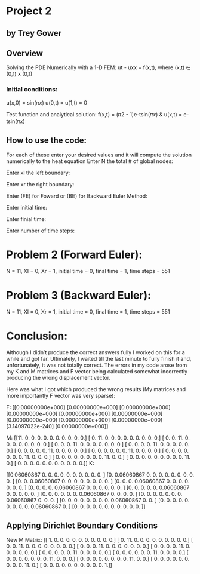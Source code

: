 # Project 2
## by Trey Gower

## Overview
Solving the PDE Numerically with a 1-D FEM:
ut - uxx = f(x,t), where (x,t) ∈ (0,1) x (0,1)

### Initial conditions:
u(x,0) = sin(𝜋𝑥)
u(0,t) = u(1,t) = 0
					
Test function and analytical solution:
f(x,t) = (𝜋2 - 1)e-tsin(𝜋𝑥) & u(x,t) = e-tsin(𝜋𝑥)


## How to use the code:
For each of these enter your desired values and it will compute the solution numerically to the heat equation
Enter N the total # of global nodes:

Enter xl the left boundary:

Enter xr the right boundary:

Enter (FE) for Foward or (BE) for Backward Euler Method:

Enter initial time:

Enter finial time:

Enter number of time steps:

# Problem 2 (Forward Euler):
N = 11, Xl = 0, Xr = 1, initial time = 0, final time = 1, time steps = 551
 
# Problem 3 (Backward Euler):
N = 11, Xl = 0, Xr = 1, initial time = 0, final time = 1, time steps = 551


# Conclusion:
Although I didn’t produce the correct answers fully I worked on this for a while and got far. Ultimately, I waited till the last minute to fully finish it and, unfortunately, it was not totally correct. The errors in my code arose from my K and M matrices and F vector being calculated somewhat incorrectly producing the wrong displacement vector. 

Here was what I got which produced the wrong results (My matrices and more importantly F vector was very sparse):

F:
[[0.00000000e+000]
 [0.00000000e+000]
 [0.00000000e+000]
 [0.00000000e+000]
 [0.00000000e+000]
 [0.00000000e+000]
 [0.00000000e+000]
 [0.00000000e+000]
 [0.00000000e+000]
 [3.14097022e-240]
 [0.00000000e+000]]

M:
[[11.  0.  0.  0.  0.  0.  0.  0.  0.  0.  0.]
 [ 0. 11.  0.  0.  0.  0.  0.  0.  0.  0.  0.]
 [ 0.  0. 11.  0.  0.  0.  0.  0.  0.  0.  0.]
 [ 0.  0.  0. 11.  0.  0.  0.  0.  0.  0.  0.]
 [ 0.  0.  0.  0. 11.  0.  0.  0.  0.  0.  0.]
 [ 0.  0.  0.  0.  0. 11.  0.  0.  0.  0.  0.]
 [ 0.  0.  0.  0.  0.  0. 11.  0.  0.  0.  0.]
 [ 0.  0.  0.  0.  0.  0.  0. 11.  0.  0.  0.]
 [ 0.  0.  0.  0.  0.  0.  0.  0. 11.  0.  0.]
 [ 0.  0.  0.  0.  0.  0.  0.  0.  0. 11.  0.]
 [ 0.  0.  0.  0.  0.  0.  0.  0.  0.  0.  0.]]
K:

[[0.06060867 0.         0.         0.         0.         0.
  0.         0.         0.         0.         0.        ]
 [0.         0.06060867 0.         0.         0.         0.
  0.         0.         0.         0.         0.        ]
 [0.         0.         0.06060867 0.         0.         0.
  0.         0.         0.         0.         0.        ]
 [0.         0.         0.         0.06060867 0.         0.
  0.         0.         0.         0.         0.        ]
 [0.         0.         0.         0.         0.06060867 0.
  0.         0.         0.         0.         0.        ]
 [0.         0.         0.         0.         0.         0.06060867
  0.         0.         0.         0.         0.        ]
 [0.         0.         0.         0.         0.         0.
  0.06060867 0.         0.         0.         0.        ]
 [0.         0.         0.         0.         0.         0.
  0.         0.06060867 0.         0.         0.        ]
 [0.         0.         0.         0.         0.         0.
  0.         0.         0.06060867 0.         0.        ]
 [0.         0.         0.         0.         0.         0.
  0.         0.         0.         0.06060867 0.        ]
 [0.         0.         0.         0.         0.         0.
  0.         0.         0.         0.         0.        ]]

Applying Dirichlet Boundary Conditions
------------------------------

New M Matrix:
[[ 1.  0.  0.  0.  0.  0.  0.  0.  0.  0.  0.]
 [ 0. 11.  0.  0.  0.  0.  0.  0.  0.  0.  0.]
 [ 0.  0. 11.  0.  0.  0.  0.  0.  0.  0.  0.]
 [ 0.  0.  0. 11.  0.  0.  0.  0.  0.  0.  0.]
 [ 0.  0.  0.  0. 11.  0.  0.  0.  0.  0.  0.]
 [ 0.  0.  0.  0.  0. 11.  0.  0.  0.  0.  0.]
 [ 0.  0.  0.  0.  0.  0. 11.  0.  0.  0.  0.]
 [ 0.  0.  0.  0.  0.  0.  0. 11.  0.  0.  0.]
 [ 0.  0.  0.  0.  0.  0.  0.  0. 11.  0.  0.]
 [ 0.  0.  0.  0.  0.  0.  0.  0.  0. 11.  0.]
 [ 0.  0.  0.  0.  0.  0.  0.  0.  0.  0.  1.]]
